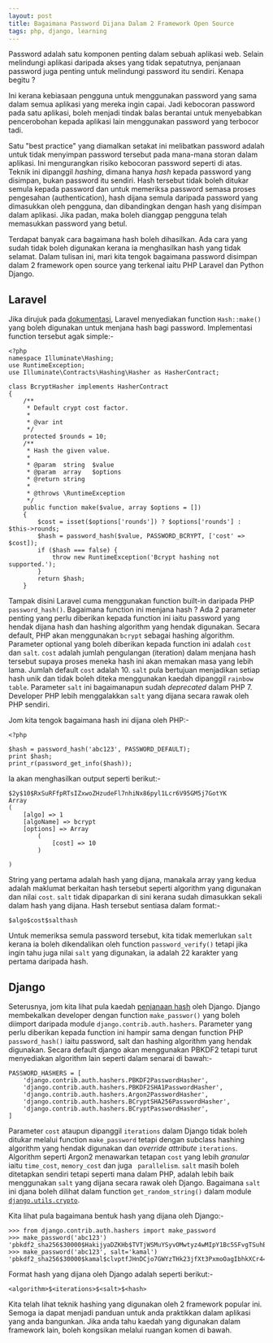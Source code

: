 ```yaml
---
layout: post
title: Bagaimana Password Dijana Dalam 2 Framework Open Source
tags: php, django, learning
---
```


Password adalah satu komponen penting dalam sebuah aplikasi web. Selain melindungi aplikasi daripada akses yang tidak sepatutnya, penjanaan password juga penting untuk melindungi password itu sendiri. Kenapa begitu ?

Ini kerana kebiasaan pengguna untuk menggunakan password yang sama dalam semua aplikasi yang mereka ingin capai. Jadi kebocoran password pada satu aplikasi, boleh menjadi tindak balas berantai untuk menyebabkan pencerobohan kepada aplikasi lain menggunakan password yang terbocor tadi.

Satu "best practice" yang diamalkan setakat ini melibatkan password adalah untuk tidak menyimpan password tersebut pada mana-mana storan dalam aplikasi. Ini mengurangkan risiko kebocoran password seperti di atas. Teknik ini dipanggil _hashing_, dimana hanya _hash_ kepada password yang disimpan, bukan password itu sendiri. Hash tersebut tidak boleh ditukar semula kepada password dan untuk memeriksa password semasa proses pengesahan (authentication), hash dijana semula daripada password yang dimasukkan oleh pengguna, dan dibandingkan dengan hash yang disimpan dalam aplikasi. Jika padan, maka boleh dianggap pengguna telah memasukkan password yang betul.

Terdapat banyak cara bagaimana hash boleh dihasilkan. Ada cara yang sudah tidak boleh digunakan kerana ia menghasilkan hash yang tidak selamat. Dalam tulisan ini, mari kita tengok bagaimana password disimpan dalam 2 framework open source yang terkenal iaitu PHP Laravel dan Python Django.

## Laravel
Jika dirujuk pada [dokumentasi][1], Laravel menyediakan function `Hash::make()` yang boleh digunakan untuk menjana hash bagi password. Implementasi function tersebut agak simple:-

```
<?php
namespace Illuminate\Hashing;
use RuntimeException;
use Illuminate\Contracts\Hashing\Hasher as HasherContract;

class BcryptHasher implements HasherContract
{
    /**
     * Default crypt cost factor.
     *
     * @var int
     */
    protected $rounds = 10;
    /**
     * Hash the given value.
     *
     * @param  string  $value
     * @param  array   $options
     * @return string
     *
     * @throws \RuntimeException
     */
    public function make($value, array $options = [])
    {
        $cost = isset($options['rounds']) ? $options['rounds'] : $this->rounds;
        $hash = password_hash($value, PASSWORD_BCRYPT, ['cost' => $cost]);
        if ($hash === false) {
            throw new RuntimeException('Bcrypt hashing not supported.');
        }
        return $hash;
    }
```
Tampak disini Laravel cuma menggunakan function built-in daripada PHP `password_hash()`. Bagaimana function ini menjana hash ? Ada 2 parameter penting yang perlu diberikan kepada function ini iaitu password yang hendak dijana hash dan hashing algorithm yang hendak digunakan. Secara default, PHP akan menggunakan `bcrypt` sebagai hashing algorithm. Parameter optional yang boleh diberikan kepada function ini adalah `cost` dan `salt`. `cost` adalah jumlah pengulangan (iteration) dalam menjana hash tersebut supaya proses meneka hash ini akan memakan masa yang lebih lama. Jumlah default `cost` adalah 10. `salt` pula bertujuan menjadikan setiap hash unik dan tidak boleh diteka menggunakan kaedah dipanggil `rainbow table`. Parameter `salt` ini bagaimanapun sudah _deprecated_ dalam PHP 7. Developer PHP lebih menggalakkan `salt` yang dijana secara rawak oleh PHP sendiri.

Jom kita tengok bagaimana hash ini dijana oleh PHP:-

```
<?php

$hash = password_hash('abc123', PASSWORD_DEFAULT);
print $hash;
print_r(password_get_info($hash));
```
Ia akan menghasilkan output seperti berikut:-

```
$2y$10$RxSuRFfpRTsIZxwoZHzudeFl7nhiNx86pyl1Lcr6V95GM5j7GotYK
Array
(
    [algo] => 1
    [algoName] => bcrypt
    [options] => Array
        (
            [cost] => 10
        )

)
```
String yang pertama adalah hash yang dijana, manakala array yang kedua adalah maklumat berkaitan hash tersebut seperti algorithm yang digunakan dan nilai `cost`. `salt` tidak dipaparkan di sini kerana sudah dimasukkan sekali dalam hash yang dijana. Hash tersebut sentiasa dalam format:-

```
$algo$cost$salthash
```
Untuk memeriksa semula password tersebut, kita tidak memerlukan `salt` kerana ia boleh dikendalikan oleh function `password_verify()` tetapi jika ingin tahu juga nilai `salt` yang digunakan, ia adalah 22 karakter yang pertama daripada hash.

## Django
Seterusnya, jom kita lihat pula kaedah [penjanaan hash][django-hash] oleh Django. Django membekalkan developer dengan function `make_passwor()` yang boleh diimport daripada module `django.contrib.auth.hashers`. Parameter yang perlu diberikan kepada function ini hampir sama dengan function PHP `password_hash()` iaitu password, salt dan hashing algorithm yang hendak digunakan. Secara default django akan menggunakan PBKDF2 tetapi turut menyediakan algorithm lain seperti dalam senarai di bawah:-

```
PASSWORD_HASHERS = [
    'django.contrib.auth.hashers.PBKDF2PasswordHasher',
    'django.contrib.auth.hashers.PBKDF2SHA1PasswordHasher',
    'django.contrib.auth.hashers.Argon2PasswordHasher',
    'django.contrib.auth.hashers.BCryptSHA256PasswordHasher',
    'django.contrib.auth.hashers.BCryptPasswordHasher',
]
```
Parameter `cost` ataupun dipanggil `iterations` dalam Django tidak boleh ditukar melalui function `make_password` tetapi dengan subclass hashing algorithm yang hendak digunakan dan _override_ _attribute_ `iterations`. Algorithm seperti Argon2 menawarkan tetapan `cost` yang lebih _granular_ iaitu `time_cost`, `memory_cost` dan juga `
parallelism`. `salt` masih boleh ditetapkan sendiri tetapi seperti mana dalam PHP, adalah lebih baik menggunakan `salt` yang dijana secara rawak oleh Django. Bagaimana `salt` ini djana boleh dilihat dalam function `get_random_string()` dalam module [`django.utils.crypto`][2].

Kita lihat pula bagaimana bentuk hash yang dijana oleh Django:-

```
>>> from django.contrib.auth.hashers import make_password
>>> make_password('abc123')
'pbkdf2_sha256$30000$HakijyaDZKHb$TVTjWSMuYSyvOMwtyz4wMIpY1Bc5SFvgTSuhBJXATXM='
>>> make_password('abc123', salt='kamal')
'pbkdf2_sha256$30000$kamal$clvptfJHnDCjo7GWYzTHk23jfXt3PxmoOagIbhkXCr4='
```
Format hash yang dijana oleh Django adalah seperti berikut:-

```
<algorithm>$<iterations>$<salt>$<hash>
```
Kita telah lihat teknik hashing yang digunakan oleh 2 framework popular ini. Semoga ia dapat menjadi panduan untuk anda praktikkan dalam aplikasi yang anda bangunkan. Jika anda tahu kaedah yang digunakan dalam framework lain, boleh kongsikan melalui ruangan komen di bawah.

[2]:https://github.com/django/django/blob/master/django/utils/crypto.py#L54

[1]:https://laravel.com/docs/5.3/hashing
[django-hash]:https://docs.djangoproject.com/en/1.10/topics/auth/passwords/
